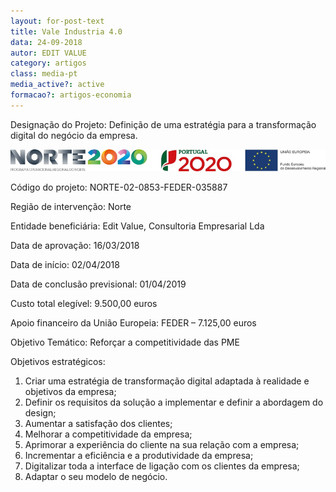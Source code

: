 ```yaml
---
layout: for-post-text
title: Vale Industria 4.0
data: 24-09-2018
autor: EDIT VALUE
category: artigos
class: media-pt
media_active?: active
formacao?: artigos-economia
---
```

Designação do Projeto: Definição de uma estratégia para a transformação digital do negócio da empresa.

![null](/assets/uploads/logopt2020.png)

Código do projeto: NORTE-02-0853-FEDER-035887

Região de intervenção: Norte

Entidade beneficiária: Edit Value, Consultoria Empresarial Lda

Data de aprovação: 16/03/2018

Data de início: 02/04/2018

Data de conclusão previsional: 01/04/2019

Custo total elegível: 9.500,00 euros

Apoio financeiro da União Europeia:  FEDER – 7.125,00 euros

Objetivo Temático: Reforçar a competitividade das PME

Objetivos estratégicos:

1. Criar uma estratégia de transformação digital adaptada à realidade e objetivos da empresa;
2. Definir os requisitos da solução a implementar e definir a abordagem do design;
3. Aumentar a satisfação dos clientes;
4. Melhorar a competitividade da empresa;
5. Aprimorar a experiência do cliente na sua relação com a empresa;
6. Incrementar a eficiência e a produtividade da empresa;
7. Digitalizar toda a interface de ligação com os clientes da empresa;
8. Adaptar o seu modelo de negócio.
